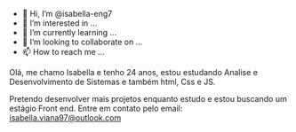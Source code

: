 - 👋 Hi, I’m @isabella-eng7
- 👀 I’m interested in ...
- 🌱 I’m currently learning ...
- 💞️ I’m looking to collaborate on ...
- 📫 How to reach me ...

<!---
isabella-eng7/isabella-eng7 is a ✨ special ✨ repository because its `README.md` (this file) appears on your GitHub profile.
You can click the Preview link to take a look at your changes.
--->Olá, me chamo Isabella e tenho 24 anos, estou estudando Analise e Desenvolvimento de Sistemas e também  html, Css e JS. 
Pretendo desenvolver mais projetos enquanto estudo e estou buscando um estágio Front end.
Entre em contato pelo email: isabella.viana97@outlook.com
